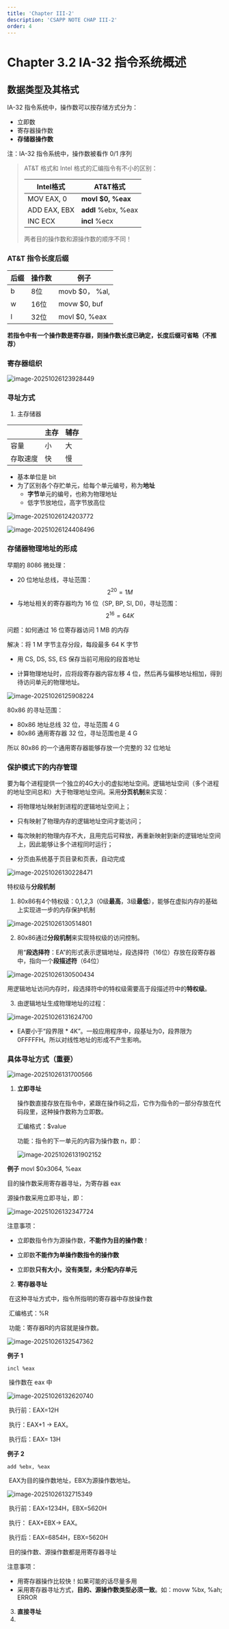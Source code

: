 ```yaml
---
title: 'Chapter III-2'
description: 'CSAPP NOTE CHAP III-2'
order: 4
---
```


# Chapter 3.2 IA-32 指令系统概述

## 数据类型及其格式

IA-32 指令系统中，操作数可以按存储方式分为：

- 立即数
- 寄存器操作数
- **存储器操作数**

注：IA-32 指令系统中，操作数被看作 0/1 序列

> AT&T 格式和 Intel 格式的汇编指令有不小的区别：
>
> | Intel格式    | AT&T格式             |
> | ------------ | -------------------- |
> | MOV EAX, 0   | **movl  $0, %eax**   |
> | ADD EAX, EBX | **addl**  %ebx, %eax |
> | INC ECX      | **incl**  %ecx       |
>
> 两者目的操作数和源操作数的顺序不同！

### AT&T 指令长度后缀

| 后缀 | 操作数 | 例子           |
| ---- | ------ | -------------- |
| b    | 8位    | movb $0， %al, |
| w    | 16位   | movw  $0, buf  |
| l    | 32位   | movl $0, %eax  |

**若指令中有一个操作数是寄存器，则操作数长度已确定，长度后缀可省略（不推荐）**

### 寄存器组织

![image-20251026123928449](https://img.nkns.cc/PicGo/image-20251026123928449.png)

### 寻址方式

1. 主存储器

|          | 主存 | 辅存 |
| -------- | ---- | ---- |
| 容量     | 小   | 大   |
| 存取速度 | 快   | 慢   |

- 基本单位是 bit
- 为了区别各个存贮单元，给每个单元编号，称为**地址**
  - **字节**单元的编号，也称为物理地址
  - 低字节放地位，高字节放高位

![image-20251026124203772](https://img.nkns.cc/PicGo/image-20251026124203772.png)

![image-20251026124408496](https://img.nkns.cc/PicGo/image-20251026124408496.png)

### 存储器物理地址的形成

早期的 8086 微处理：

- 20 位地址总线，寻址范围：$$ 2^{20} = 1M $$ 
- 与地址相关的寄存器均为 16 位（SP, BP, SI, DI)，寻址范围：$$ 2^{16} = 64K$$ 

问题：如何通过 16 位寄存器访问 1 MB 的内存

解决：将 1 M 字节主存分段，每段最多 64 K 字节

- 用 CS, DS, SS, ES 保存当前可用段的段首地址

- 计算物理地址时，应将段寄存器内容左移 4 位，然后再与偏移地址相加，得到待访问单元的物理地址。

![image-20251026125908224](https://img.nkns.cc/PicGo/image-20251026125908224.png)

80x86 的寻址范围：

- 80x86 地址总线 32 位，寻址范围 4 G
- 80x86 通用寄存器 32 位，寻址范围也是 4 G

所以 80x86 的一个通用寄存器能够存放一个完整的 32 位地址

### 保护模式下的内存管理

要为每个进程提供一个独立的4G大小的虚拟地址空间。逻辑地址空间（多个进程的地址空间总和）大于物理地址空间。采用**分页机制**来实现：

- 将物理地址映射到进程的逻辑地址空间上；

- 只有映射了物理内存的逻辑地址空间才能访问；

- 每次映射的物理内存不大，且用完后可释放，再重新映射到新的逻辑地址空间上，因此能够让多个进程同时运行；

- 分页由系统基于页目录和页表，自动完成

![image-20251026130228471](https://img.nkns.cc/PicGo/image-20251026130228471.png)

特权级与**分段机制**

1. 80x86有4个特权级：0,1,2,3（0级**最高**，3级**最低**），能够在虚拟内存的基础上实现进一步的内存保护机制

![image-20251026130514801](https://img.nkns.cc/PicGo/image-20251026130514801.png)

2. 80x86通过**分段机制**来实现特权级的访问控制。

   用“**段选择符**：EA”的形式表示逻辑地址，段选择符（16位）存放在段寄存器中，指向一个**段描述符**（64位）

![image-20251026130500434](https://img.nkns.cc/PicGo/image-20251026130500434.png)

用逻辑地址访问内存时，段选择符中的特权级需要高于段描述符中的**特权级**。

3. 由逻辑地址生成物理地址的过程：

![image-20251026131624700](https://img.nkns.cc/PicGo/image-20251026131624700.png)

- EA要小于“段界限 * 4K”。一般应用程序中，段基址为0，段界限为0FFFFFH。所以对线性地址的形成不产生影响。

### 具体寻址方式（重要）

![image-20251026131700566](https://img.nkns.cc/PicGo/image-20251026131700566.png)

1. **立即寻址**

   操作数直接存放在指令中，紧跟在操作码之后，它作为指令的一部分存放在代码段里，这种操作数称为立即数。

   汇编格式：$value

   功能：指令的下一单元的内容为操作数 n，即：

   ![image-20251026131902152](https://img.nkns.cc/PicGo/image-20251026131902152.png)

**例子** movl $0x3064, %eax

目的操作数采用寄存器寻址，为寄存器 eax

源操作数采用立即寻址，即：

![image-20251026132347724](https://img.nkns.cc/PicGo/image-20251026132347724.png)

注意事项：

- 立即数指令作为源操作数，**不能作为目的操作数**！

- 立即数**不能作为单操作数指令的操作数**
- 立即数**只有大小，没有类型，未分配内存单元**

2. **寄存器寻址**

​	在这种寻址方式中，指令所指明的寄存器中存放操作数

​	汇编格式：%R 

​	功能：寄存器R的内容就是操作数。

![image-20251026132547362](https://img.nkns.cc/PicGo/image-20251026132547362.png)

**例子 1**

`incl %eax`

​	操作数在 eax 中

![image-20251026132620740](https://img.nkns.cc/PicGo/image-20251026132620740.png)

​	执行前：EAX=12H

​	执行：EAX+1 → EAX。

​	执行后：EAX= 13H

**例子 2**

`add %ebx, %eax`

​	EAX为目的操作数地址，EBX为源操作数地址。

![image-20251026132715349](https://img.nkns.cc/PicGo/image-20251026132715349.png)

​	执行前：EAX=1234H，EBX=5620H

​	执行： EAX+EBX→ EAX。

​	执行后：EAX=6854H，EBX=5620H

​	目的操作数、源操作数都是用寄存器寻址

注意事项：

- 用寄存器操作比较快！如果可能的话尽量多用
- 采用寄存器寻址方式，**目的、源操作数类型必须一致**。如：movw %bx, %ah; ERROR

3. **直接寻址**
4. 
